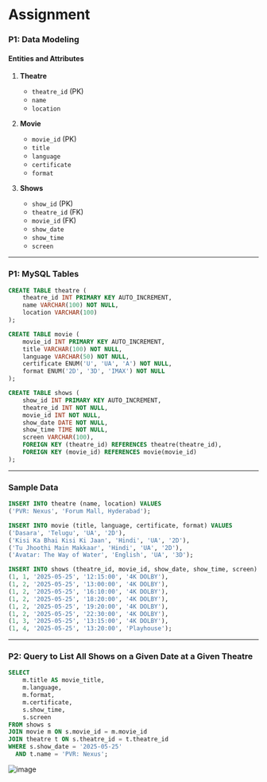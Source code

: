 # Assignment

### **P1: Data Modeling**

#### **Entities and Attributes**

1. **Theatre**
   * `theatre_id` (PK)
   * `name`
   * `location`

2. **Movie**
   * `movie_id` (PK)
   * `title`
   * `language`
   * `certificate`
   * `format`

3. **Shows**
   * `show_id` (PK)
   * `theatre_id` (FK)
   * `movie_id` (FK)
   * `show_date`
   * `show_time`
   * `screen`

---

### **P1: MySQL Tables**

```sql
CREATE TABLE theatre (
    theatre_id INT PRIMARY KEY AUTO_INCREMENT,
    name VARCHAR(100) NOT NULL,
    location VARCHAR(100)
);

CREATE TABLE movie (
    movie_id INT PRIMARY KEY AUTO_INCREMENT,
    title VARCHAR(100) NOT NULL,
    language VARCHAR(50) NOT NULL,
    certificate ENUM('U', 'UA', 'A') NOT NULL,
    format ENUM('2D', '3D', 'IMAX') NOT NULL
);

CREATE TABLE shows (
    show_id INT PRIMARY KEY AUTO_INCREMENT,
    theatre_id INT NOT NULL,
    movie_id INT NOT NULL,
    show_date DATE NOT NULL,
    show_time TIME NOT NULL,
    screen VARCHAR(100),
    FOREIGN KEY (theatre_id) REFERENCES theatre(theatre_id),
    FOREIGN KEY (movie_id) REFERENCES movie(movie_id)
);
```

---

### Sample Data

```sql
INSERT INTO theatre (name, location) VALUES
('PVR: Nexus', 'Forum Mall, Hyderabad');

INSERT INTO movie (title, language, certificate, format) VALUES
('Dasara', 'Telugu', 'UA', '2D'),
('Kisi Ka Bhai Kisi Ki Jaan', 'Hindi', 'UA', '2D'),
('Tu Jhoothi Main Makkaar', 'Hindi', 'UA', '2D'),
('Avatar: The Way of Water', 'English', 'UA', '3D');

INSERT INTO shows (theatre_id, movie_id, show_date, show_time, screen) VALUES
(1, 1, '2025-05-25', '12:15:00', '4K DOLBY'),
(1, 2, '2025-05-25', '13:00:00', '4K DOLBY'),
(1, 2, '2025-05-25', '16:10:00', '4K DOLBY'),
(1, 2, '2025-05-25', '18:20:00', '4K DOLBY'),
(1, 2, '2025-05-25', '19:20:00', '4K DOLBY'),
(1, 2, '2025-05-25', '22:30:00', '4K DOLBY'),
(1, 3, '2025-05-25', '13:15:00', '4K DOLBY'),
(1, 4, '2025-05-25', '13:20:00', 'Playhouse');
```

---

### **P2: Query to List All Shows on a Given Date at a Given Theatre**

```sql
SELECT 
    m.title AS movie_title,
    m.language,
    m.format,
    m.certificate,
    s.show_time,
    s.screen
FROM shows s
JOIN movie m ON s.movie_id = m.movie_id
JOIN theatre t ON s.theatre_id = t.theatre_id
WHERE s.show_date = '2025-05-25'
  AND t.name = 'PVR: Nexus';
```

![image](https://github.com/user-attachments/assets/a3a9d1a5-f0ac-4dad-b3f9-99f632d78748)
